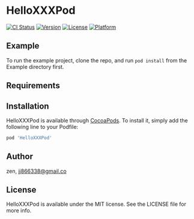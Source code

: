 # HelloXXXPod

[![CI Status](https://img.shields.io/travis/zen/HelloXXXPod.svg?style=flat)](https://travis-ci.org/zen/HelloXXXPod)
[![Version](https://img.shields.io/cocoapods/v/HelloXXXPod.svg?style=flat)](https://cocoapods.org/pods/HelloXXXPod)
[![License](https://img.shields.io/cocoapods/l/HelloXXXPod.svg?style=flat)](https://cocoapods.org/pods/HelloXXXPod)
[![Platform](https://img.shields.io/cocoapods/p/HelloXXXPod.svg?style=flat)](https://cocoapods.org/pods/HelloXXXPod)

## Example

To run the example project, clone the repo, and run `pod install` from the Example directory first.

## Requirements

## Installation

HelloXXXPod is available through [CocoaPods](https://cocoapods.org). To install
it, simply add the following line to your Podfile:

```ruby
pod 'HelloXXXPod'
```

## Author

zen, jj866338@gmail.co

## License

HelloXXXPod is available under the MIT license. See the LICENSE file for more info.
